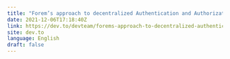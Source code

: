 ```yaml
---
title: "Forem’s approach to decentralized Authentication and Authorization"
date: 2021-12-06T17:18:40Z
link: https://dev.to/devteam/forems-approach-to-decentralized-authentication-and-authorization-49a1?utm_medium=RSS&utm_source=news.12bit.vn
site: dev.to
language: English
draft: false
---
```

